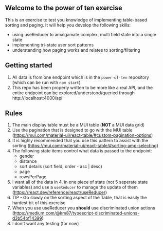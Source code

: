 ## Welcome to the power of ten exercise

This is an exercise to test you knowledge of implementing table-based sorting and paging. It will help you develop the following skills:

- using useReducer to amalgamate complex, multi field state into a single state
- implementing tri-state user sort patterns
- understanding how paging works and relates to sorting/filtering

## Getting started

1. All data is from one endpoint which is in the `power-of-ten` repository (which can be run with `npm start`)
2. This repo has been properly written to be more like a real API, and the entire endpoint can be explored/understood/queried through http://localhost:4000/api

## Rules

1. The main display table must be a MUI table (**NOT** a MUI data grid)
2. Use the pagination that is designed to go with the MUI table (https://mui.com/material-ui/react-table/#custom-pagination-options)
3. It is highly recommended that you use this pattern to assist with the sorting (https://mui.com/material-ui/react-table/#sorting-amp-selecting)
4. The following state items control what data is passed to the endpoint:
   - gender
   - distance
   - sort details (sort field, order - asc | desc)
   - page
   - rowsPerPage
5. I want all of the data in 4. in one piece of state (not 5 seperate state variables) and use a `useReducer` to manage the update of them (https://react.dev/reference/react/useReducer)
6. TIP - Go slowly on the sorting aspect of the Table, that is easily the hardest bit of this exercise
7. When you use useReducer you **should** use discriminated union actions (https://medium.com/@km87/typescript-discriminated-unions-d3b54bf14399)
8. I don't want any testing (for now)
